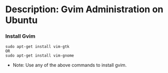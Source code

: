 # Description: Gvim Administration on Ubuntu

### Install Gvim
```
sudo apt-get install vim-gtk
OR
sudo apt-get install vim-gnome
```
* Note: Use any of the above commands to install gvim.
